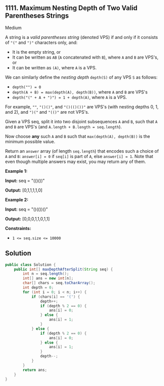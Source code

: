 ## 1111\. Maximum Nesting Depth of Two Valid Parentheses Strings

Medium

A string is a _valid parentheses string_ (denoted VPS) if and only if it consists of `"("` and `")"` characters only, and:

*   It is the empty string, or
*   It can be written as `AB` (`A` concatenated with `B`), where `A` and `B` are VPS's, or
*   It can be written as `(A)`, where `A` is a VPS.

We can similarly define the _nesting depth_ `depth(S)` of any VPS `S` as follows:

*   `depth("") = 0`
*   `depth(A + B) = max(depth(A), depth(B))`, where `A` and `B` are VPS's
*   `depth("(" + A + ")") = 1 + depth(A)`, where `A` is a VPS.

For example, `""`, `"()()"`, and `"()(()())"` are VPS's (with nesting depths 0, 1, and 2), and `")("` and `"(()"` are not VPS's.

Given a VPS seq, split it into two disjoint subsequences `A` and `B`, such that `A` and `B` are VPS's (and `A.length + B.length = seq.length`).

Now choose **any** such `A` and `B` such that `max(depth(A), depth(B))` is the minimum possible value.

Return an `answer` array (of length `seq.length`) that encodes such a choice of `A` and `B`: `answer[i] = 0` if `seq[i]` is part of `A`, else `answer[i] = 1`. Note that even though multiple answers may exist, you may return any of them.

**Example 1:**

**Input:** seq = "(()())"

**Output:** [0,1,1,1,1,0]

**Example 2:**

**Input:** seq = "()(())()"

**Output:** [0,0,0,1,1,0,1,1]

**Constraints:**

*   `1 <= seq.size <= 10000`

## Solution

```java
public class Solution {
    public int[] maxDepthAfterSplit(String seq) {
        int n = seq.length();
        int[] ans = new int[n];
        char[] chars = seq.toCharArray();
        int depth = 0;
        for (int i = 0; i < n; i++) {
            if (chars[i] == '(') {
                depth++;
                if (depth % 2 == 0) {
                    ans[i] = 0;
                } else {
                    ans[i] = 1;
                }
            } else {
                if (depth % 2 == 0) {
                    ans[i] = 0;
                } else {
                    ans[i] = 1;
                }
                depth--;
            }
        }
        return ans;
    }
}
```